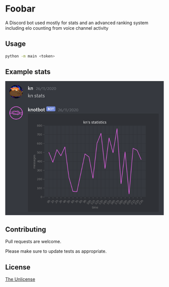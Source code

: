# Foobar

A Discord bot used mostly for stats and an advanced ranking system including elo counting from voice channel activity

## Usage

```bash
python -m main <token>
```

## Example stats
![Example stats](resources/stat-example.png)

## Contributing
Pull requests are welcome.

Please make sure to update tests as appropriate.

## License
[The Unlicense](https://unlicense.org/)